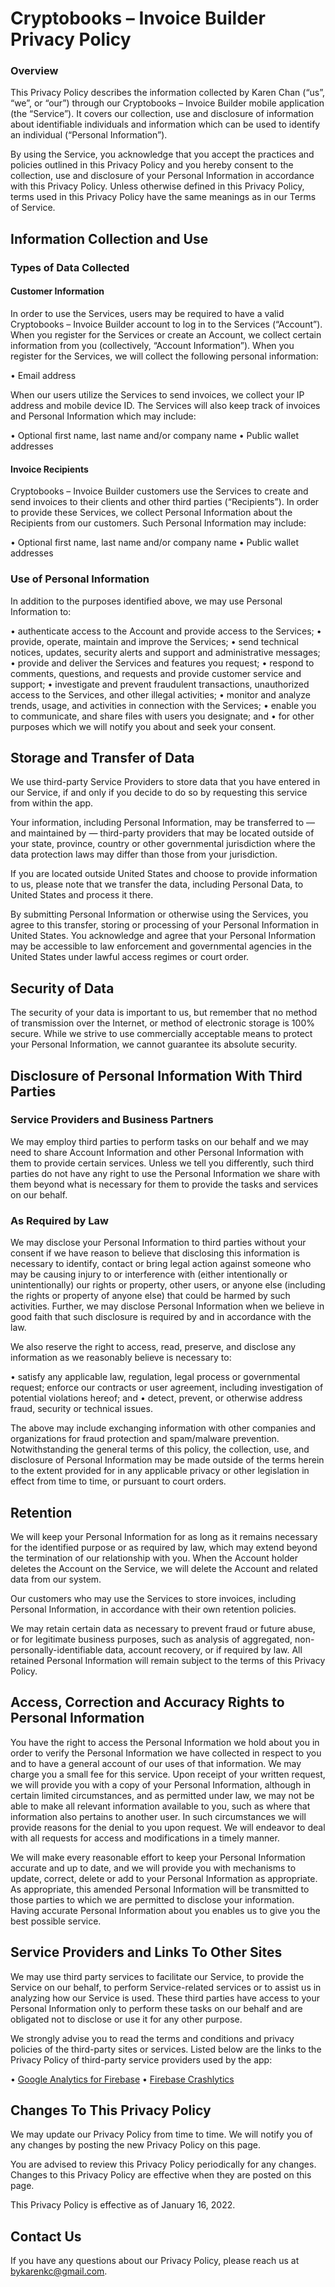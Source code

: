 <h1>Cryptobooks – Invoice Builder Privacy Policy</h1>

<h3>Overview</h3>

This Privacy Policy describes the information collected by Karen Chan (“us”, “we”, or “our”) through our Cryptobooks – Invoice Builder mobile application (the “Service”). It covers our collection, use and disclosure of information about identifiable individuals and information which can be used to identify an individual (“Personal Information”). 

By using the Service, you acknowledge that you accept the practices and policies outlined in this Privacy Policy and you hereby consent to the collection, use and disclosure of your Personal Information in accordance with this Privacy Policy. Unless otherwise defined in this Privacy Policy, terms used in this Privacy Policy have the same meanings as in our Terms of Service.

<h2>Information Collection and Use</h2>

<h3>Types of Data Collected</h3>

<h4>Customer Information</h4>

In order to use the Services, users may be required to have a valid Cryptobooks – Invoice Builder account to log in to the Services (“Account”). When you register for the Services or create an Account, we collect certain information from you (collectively, “Account Information”). When you register for the Services, we will collect the following personal information: 

•    Email address

When our users utilize the Services to send invoices, we collect your IP address and mobile device ID. The Services will also keep track of invoices and Personal Information which may include:

•    Optional first name, last name and/or company name
•    Public wallet addresses

<h4>Invoice Recipients</h4>

Cryptobooks – Invoice Builder customers use the Services to create and send invoices to their clients and other third parties (“Recipients”). In order to provide these Services, we collect Personal Information about the Recipients from our customers. Such Personal Information may include: 

•    Optional first name, last name and/or company name
•    Public wallet addresses

<h3>Use of Personal Information</h3>

In addition to the purposes identified above, we may use Personal Information to:

•    authenticate access to the Account and provide access to the Services;
•    provide, operate, maintain and improve the Services;
•    send technical notices, updates, security alerts and support and administrative messages;
•    provide and deliver the Services and features you request;
•    respond to comments, questions, and requests and provide customer service and support;
•    investigate and prevent fraudulent transactions, unauthorized access to the Services, and other illegal activities;
•    monitor and analyze trends, usage, and activities in connection with the Services;
•    enable you to communicate, and share files with users you designate; and
•    for other purposes which we will notify you about and seek your consent.

<h2>Storage and Transfer of Data</h2>

We use third-party Service Providers to store data that you have entered in our Service, if and only if you decide to do so by requesting this service from within the app.

Your information, including Personal Information, may be transferred to — and maintained by — third-party providers that may be located outside of your state, province, country or other governmental jurisdiction where the data protection laws may differ than those from your jurisdiction.

If you are located outside United States and choose to provide information to us, please note that we transfer the data, including Personal Data, to United States and process it there.

By submitting Personal Information or otherwise using the Services, you agree to this transfer, storing or processing of your Personal Information in United States. You acknowledge and agree that your Personal Information may be accessible to law enforcement and governmental agencies in the United States under lawful access regimes or court order.

<h2>Security of Data</h2>

The security of your data is important to us, but remember that no method of transmission over the Internet, or method of electronic storage is 100% secure. While we strive to use commercially acceptable means to protect your Personal Information, we cannot guarantee its absolute security.

<h2>Disclosure of Personal Information With Third Parties</h2>

<h3>Service Providers and Business Partners</h3>

We may employ third parties to perform tasks on our behalf and we may need to share Account Information and other Personal Information with them to provide certain services. Unless we tell you differently, such third parties do not have any right to use the Personal Information we share with them beyond what is necessary for them to provide the tasks and services on our behalf. 

<h3>As Required by Law</h3>

We may disclose your Personal Information to third parties without your consent if we have reason to believe that disclosing this information is necessary to identify, contact or bring legal action against someone who may be causing injury to or interference with (either intentionally or unintentionally) our rights or property, other users, or anyone else (including the rights or property of anyone else) that could be harmed by such activities. Further, we may disclose Personal Information when we believe in good faith that such disclosure is required by and in accordance with the law.

We also reserve the right to access, read, preserve, and disclose any information as we reasonably believe is necessary to:

•    satisfy any applicable law, regulation, legal process or governmental request; enforce our contracts or user agreement, including investigation of potential violations hereof; and
•    detect, prevent, or otherwise address fraud, security or technical issues.

The above may include exchanging information with other companies and organizations for fraud protection and spam/malware prevention. Notwithstanding the general terms of this policy, the collection, use, and disclosure of Personal Information may be made outside of the terms herein to the extent provided for in any applicable privacy or other legislation in effect from time to time, or pursuant to court orders.

<h2>Retention</h2>

We will keep your Personal Information for as long as it remains necessary for the identified purpose or as required by law, which may extend beyond the termination of our relationship with you. When the Account holder deletes the Account on the Service, we will delete the Account and related data from our system.

Our customers who may use the Services to store invoices, including Personal Information, in accordance with their own retention policies.

We may retain certain data as necessary to prevent fraud or future abuse, or for legitimate business purposes, such as analysis of aggregated, non-personally-identifiable data, account recovery, or if required by law. All retained Personal Information will remain subject to the terms of this Privacy Policy.

<h2>Access, Correction and Accuracy Rights to Personal Information</h2>

You have the right to access the Personal Information we hold about you in order to verify the Personal Information we have collected in respect to you and to have a general account of our uses of that information. We may charge you a small fee for this service. Upon receipt of your written request, we will provide you with a copy of your Personal Information, although in certain limited circumstances, and as permitted under law, we may not be able to make all relevant information available to you, such as where that information also pertains to another user. In such circumstances we will provide reasons for the denial to you upon request. We will endeavor to deal with all requests for access and modifications in a timely manner.

We will make every reasonable effort to keep your Personal Information accurate and up to date, and we will provide you with mechanisms to update, correct, delete or add to your Personal Information as appropriate. As appropriate, this amended Personal Information will be transmitted to those parties to which we are permitted to disclose your information. Having accurate Personal Information about you enables us to give you the best possible service.

<h2>Service Providers and Links To Other Sites</h2>

We may use third party services to facilitate our Service, to provide the Service on our behalf, to perform Service-related services or to assist us in analyzing how our Service is used. These third parties have access to your Personal Information only to perform these tasks on our behalf and are obligated not to disclose or use it for any other purpose.

We strongly advise you to read the terms and conditions and privacy policies of the third-party sites or services. Listed below are the links to the Privacy Policy of third-party service providers used by the app:

•    <a href="https://firebase.google.com/policies/analytics">Google Analytics for Firebase</a>
•    <a href="https://firebase.google.com/support/privacy/">Firebase Crashlytics</a>

<h2>Changes To This Privacy Policy</h2>

We may update our Privacy Policy from time to time. We will notify you of any changes by posting the new Privacy Policy on this page.

You are advised to review this Privacy Policy periodically for any changes. Changes to this Privacy Policy are effective when they are posted on this page.

This Privacy Policy is effective as of January 16, 2022.

<h2>Contact Us</h2>

If you have any questions about our Privacy Policy, please reach us at bykarenkc@gmail.com.

